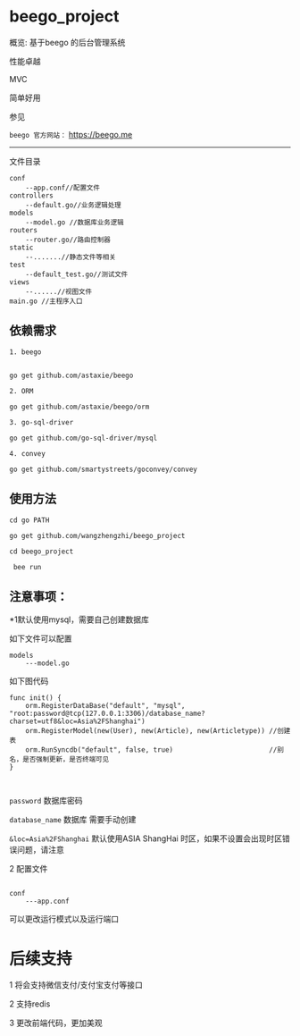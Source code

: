 beego_project
====
概览:
基于beego 的后台管理系统


性能卓越

MVC

简单好用

参见

`beego 官方网站：`
https://beego.me



-----
文件目录
```
conf
    --app.conf//配置文件
controllers
    --default.go//业务逻辑处理
models
    --model.go //数据库业务逻辑
routers
    --router.go//路由控制器
static 
    --.......//静态文件等相关
test
    --default_test.go//测试文件
views   
    --......//视图文件
main.go //主程序入口
```
依赖需求
----
```
1. beego   


go get github.com/astaxie/beego

2. ORM

go get github.com/astaxie/beego/orm

3. go-sql-driver

go get github.com/go-sql-driver/mysql

4. convey

go get github.com/smartystreets/goconvey/convey

```

使用方法
----
`cd go PATH`

`go get github.com/wangzhengzhi/beego_project`

`cd beego_project`

` bee run`

注意事项：
----

*1默认使用mysql，需要自己创建数据库

如下文件可以配置
```
models
    ---model.go
```
如下图代码
```
func init() {
	orm.RegisterDataBase("default", "mysql", "root:password@tcp(127.0.0.1:3306)/database_name?charset=utf8&loc=Asia%2FShanghai")
	orm.RegisterModel(new(User), new(Article), new(Articletype)) //创建表
	orm.RunSyncdb("default", false, true)                        //别名，是否强制更新，是否终端可见
}



```
`password`                  数据库密码

`database_name`             数据库 需要手动创建

`&loc=Asia%2FShanghai`              默认使用ASIA ShangHai 时区，如果不设置会出现时区错误问题，请注意




2 配置文件


```

conf
    ---app.conf

```
可以更改运行模式以及运行端口


后续支持
====
1 将会支持微信支付/支付宝支付等接口

2 支持redis 


3 更改前端代码，更加美观









